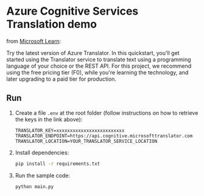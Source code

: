 # Azure Cognitive Services Translation demo

from [Microsoft Learn](https://learn.microsoft.com/en-us/azure/cognitive-services/translator/quickstart-translator?tabs=python):

Try the latest version of Azure Translator. In this quickstart, you'll get started using the Translator service to translate text using a programming language of your choice or the REST API. For this project, we recommend using the free pricing tier (F0), while you're learning the technology, and later upgrading to a paid tier for production.

## Run

1. Create a file `.env` at the root folder (follow instructions on how to retrieve the keys in the link above):
   ```env
   TRANSLATOR_KEY=xxxxxxxxxxxxxxxxxxxxxxxxx
   TRANSLATOR_ENDPOINT=https://api.cognitive.microsofttranslator.com
   TRANSLATOR_LOCATION=YOUR_TRANSLATOR_SERVICE_LOCATION
   ```
1. Install dependencies:
   ```bash
   pip install -r requirements.txt
   ```
1. Run the sample code:
   ```bash
   python main.py
   ```
